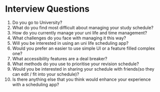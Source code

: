 # Interview Questions

1. Do you go to University?
2. What do you find most difficult about managing your study schedule?
3. How do you currently manage your uni life and time management?
4. What challenges do you face with managing it this way?
5. Will you be interested in using an uni life scheduling app?
6. Would you prefer an easier to use simple UI or a feature filled complex one?
7. What accessibility features are a deal breaker?
8. What methods do you use to prioritise your revision schedule?
9. Would you be interested in sharing your schedule with friends(so they can edit / fit into your schedule)?
10. Is there anything else that you think would enhance your experience with a scheduling app?
